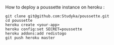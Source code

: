 How to deploy a poussette instance on heroku :


```
git clone git@github.com:Studyka/poussette.git
cd poussette
heroku create <your-app>
heroku config:set SECRET=poussette
heroku addons:add redistogo
git push heroku master
```
